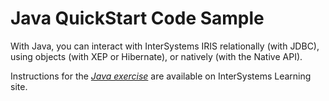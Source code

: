 # Java QuickStart Code Sample
With Java, you can interact with InterSystems IRIS relationally (with JDBC), using objects (with XEP or Hibernate), or natively (with the Native API).

Instructions for the *[Java exercise](https://learning.intersystems.com/course/view.php?name=Java%20QS)* are available on InterSystems Learning site.
